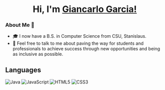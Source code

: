 <h1 align="center" >Hi, I'm <a href="https://www.linkedin.com/in/giancarlo-garcia/" target="_blank"> Giancarlo Garcia! </a>

### About Me 🙂

- 🎓 I now have a B.S. in Computer Science from CSU, Stanislaus.
- 💬 Feel free to talk to me about paving the way for students and professionals to achieve success through new opportunities and being as inclusive as possible.

## Languages
![Java](https://img.shields.io/badge/-java-E34A86?style=flat-square&logo=java)
![JavaScript](https://img.shields.io/badge/-JavaScript-black?style=flat-square&logo=javascript)
![HTML5](https://img.shields.io/badge/-HTML5-E34F26?style=flat-square&logo=html5&logoColor=white)
![CSS3](https://img.shields.io/badge/-CSS3-1572B6?style=flat-square&logo=css3)
